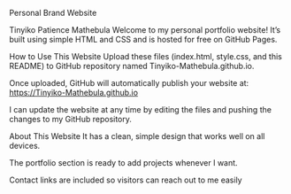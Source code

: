 Personal Brand Website

Tinyiko Patience Mathebula
Welcome to my personal portfolio website! It’s built using simple HTML and CSS and is hosted for free on GitHub Pages.

How to Use This Website
Upload these files (index.html, style.css, and this README) to GitHub repository named Tinyiko-Mathebula.github.io.

Once uploaded, GitHub will automatically publish your website at:
https://Tinyiko-Mathebula.github.io

I can update the website at any time by editing the files and pushing the changes to my GitHub repository.

About This Website
It has a clean, simple design that works well on all devices.

The portfolio section is ready to add projects whenever I want.

Contact links are included so visitors can reach out to me easily
